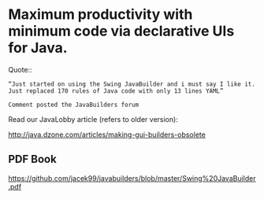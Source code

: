Maximum productivity with minimum code via declarative UIs for Java.
====================================================================

Quote::

    “Just started on using the Swing JavaBuilder and i must say I like it.
    Just replaced 170 rules of Java code with only 13 lines YAML”

    Comment posted the JavaBuilders forum

Read our JavaLobby article (refers to older version):

http://java.dzone.com/articles/making-gui-builders-obsolete

PDF Book
---------

https://github.com/jacek99/javabuilders/blob/master/Swing%20JavaBuilder.pdf
